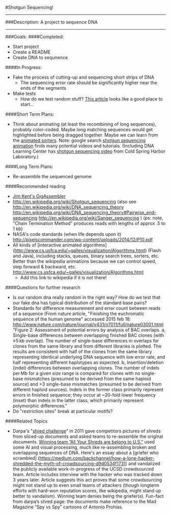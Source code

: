 #Shotgun Sequencing!

---
###Description:
A project to sequence DNA

---
###Goals:
####Completed:
* Start project
* Create a README
* Create DNA to sequnence

####In Progress:
* Fake the process of cutting-up and sequencing short strips of DNA
  * The sequencing error rate should be significantly higher near the ends of the segments
* Make tests
  *  How do we test random stuff? [This article](http://c2.com/cgi/wiki?UnitTestingRandomness) looks like a good place to start...

####Short Term Plans:
* Think about animating (at least the recombining of long sequences), probably color-coded. Maybe long matching sequences would get highlighted before being dragged together. Maybe we can learn from the [animated sorters](http://commons.wikimedia.org/wiki/Category:Animations_of_sort_algorithms). Note: google search [shotgun sequencing animation](http://www.google.com/search?client=safari&rls=en&q=shotgun+sequencing+animation&ie=UTF-8&oe=UTF-8) finds many potential videos and tutorials. (Including DNA Learning Center
has [shotgun sequencing video](http://www.dnalc.org/view/15538-Genome-Sequencing-Shotgun-technique-3D-animation-with-no-audio.html) from Cold Spring Harbor Laboratory.)



####Long Term Plans:
* Re-assemble the sequenced genome

####Recommended reading
* [Jim Kent's GigAssembler](http://www.ncbi.nlm.nih.gov/pmc/articles/PMC311095/)
* http://en.wikipedia.org/wiki/Shotgun_sequencing (also see 
  http://en.wikipedia.org/wiki/DNA_sequencing_theory
  http://en.wikipedia.org/wiki/DNA_sequencing_theory#Pairwise_end-sequencing
  http://en.wikipedia.org/wiki/Sanger_sequencing ) (ps: note, "Chain Termination Method" produces reads with lengths of approx .5 to 1 kb)
* NASA's code standards (when life depends upon it) http://pixelscommander.com/wp-content/uploads/2014/12/P10.pdf
* All kinds of [interactive animated algorithms] (http://www.cs.usfca.edu/~galles/visualization/Algorithms.html) (Flash and Java), including stacks, queues, binary search trees, sorters, etc. Better than the wikipedia animations because we can control speed, step forward &amp; backward, etc.  http://www.cs.usfca.edu/~galles/visualization/Algorithms.html
  * Add this link to wikipedia if it is not there!

####Questions for further research
* Is our random dna really random in the right way? How do we test that our fake dna has typical distribution of the standard base pairs?
* Standards for difference measurement and error count between reads of a sequence (From nature article, "Finishing the euchromatic sequence of the human genome"
accessed 2015 feb 18:
http://www.nature.com/nature/journal/v431/n7011/full/nature03001.html
"Figure 2: Assessment of potential errors by analysis of BAC overlaps.
a, Single-base differences between overlapping finished BAC clones (with ≥5 kb overlap). The number of single-base differences in overlaps for clones from the same library and from different libraries is plotted. The results are consistent with half of the clones from the same library representing identical underlying DNA sequence with low error rate, and half representing different haplotypes as expected. b, Insertion/deletion (indel) differences between overlapping clones. The number of indels per Mb for a given size range is compared for clones with no single-base mismatches (presumed to be derived from the same haploid source) and >3 single-base mismatches (presumed to be derived from different haploid sources). Indels in the former class primarily represent errors in finished sequence; they occur at ~20-fold lower frequency (inset) than indels in the latter class, which primarily represent polymorphic differences."
* Do "restriction sites" break at particular motifs?

####Related Topics
* Darpa's "[shred challenge](http://archive.darpa.mil/shredderchallenge/)" in 2011 gave competitors pictures of shreds from sliced-up documents and asked teams to re-assemble the original documents. [Winning team ”All Your Shreds are belong to U.S.”](http://www.newscientist.com/blogs/onepercent/2011/12/darpas-shredder-challenge-has.html) used some AI and visual processing, much like re-assembling broken and overlapping sequences of DNA. Here's an essay about a [griefer who scrambled] (https://medium.com/backchannel/how-a-lone-hacker-shredded-the-myth-of-crowdsourcing-d9d0534f1731) and vandalized the publicly available work-in-progress of the UCSD crowdsourced team. Article includes interview with the hacker who was tracked down 3 years later. Article suggests this act proves that some crowdsourcing might not stand up to even small teams of attackers (though longterm efforts with hard-won reputation scores, like wikipedia, might stand up better to vandalism). Winning team denies being the griefer(s). Fun-fact from darpa’s shred page: the documents make reference to the Mad Magazine “Spy vs Spy” cartoons of Antonio Prohías.

